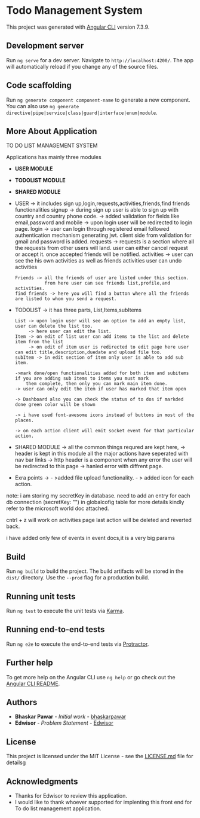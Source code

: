 # Todo Management System

This project was generated with [Angular CLI](https://github.com/angular/angular-cli) version 7.3.9.

## Development server

Run `ng serve` for a dev server. Navigate to `http://localhost:4200/`. The app will automatically reload if you change any of the source files.

## Code scaffolding

Run `ng generate component component-name` to generate a new component. You can also use `ng generate directive|pipe|service|class|guard|interface|enum|module`.

## More About Application

TO DO LIST MANAGEMENT SYSTEM

Applications has mainly three modules
 
  * **USER MODULE**
  * **TODOLIST MODULE**
  * **SHARED MODULE**
  
  * USER -> it includes sign up,login,requests,activities,friends,find friends functionalities
		signup -> during sign up user is able to sign up with country and country phone code.
			   -> added validation for fields like email,password and mobile
			   -> upon login user will be redirected to login page.
		login  -> user can login through registered email followed authentication mechanism generating jwt.
				  client side from validation for gmail and password is added.
		requests -> requests is a section where all the requests from other users will land.
					user can either cancel request or accept it. once accepted friends will be notified.
		activities -> user can see the his own activities as well as friends activities 
					 user can undo activities
					 
		Friends -> all the friends of user are listed under this section.
		           from here user can see friends list,profile,and activities.
		find friends -> here you will find a button where all the friends are listed to whom you send a request.
		
  * TODOLIST -> it has three parts, List,Items,subItems
			
		List -> upon login user will see an option to add an empty list, user can delete the list too.
			 -> here user can edit the list.
		Item -> on edit of list user can add items to the list and delete item from the list
			 -> on edit of item user is redirected to edit page here user can edit title,description,duedate and upload file too.
		subItem -> in edit section of item only user is able to add sub item.
		
		->mark done/open functionalities added for both item and subitems if you are adding sub items to items you must mark
			them complete, then only you can mark main item done.
		-> user can only edit the item if user has marked that item open 
		
		-> Dashboard also you can check the status of to dos if markded done green color will be shown
		
		-> i have used font-awesome icons instead of buttons in most of the places.
		
		-> on each action client will emit socket event for that particular action.
		
  * SHARED MODULE -> all the common things requred are kept here,
				-> header is kept in this module all the major actions have seperated with nav bar links
				-> http header is a component when any error the user will be redirected to this page
				-> hanled error with diffrent page.
				
  * Exra points -> 
			- >added file upload functionality.
			- > added icon for each action.

note: i am storing my secretKey in database. need to add an entry for each db connection (secretKey: "") in globalcofig table
for more details kindly refer to the microsoft world doc attached.

cntrl + z will work on activities page last action will be deleted and reverted back.

i have added only few of events in event docs,it is a very big params



## Build

Run `ng build` to build the project. The build artifacts will be stored in the `dist/` directory. Use the `--prod` flag for a production build.

## Running unit tests

Run `ng test` to execute the unit tests via [Karma](https://karma-runner.github.io).

## Running end-to-end tests

Run `ng e2e` to execute the end-to-end tests via [Protractor](http://www.protractortest.org/).

## Further help

To get more help on the Angular CLI use `ng help` or go check out the [Angular CLI README](https://github.com/angular/angular-cli/blob/master/README.md).

## Authors

* **Bhaskar Pawar** - *Initial work* - [bhaskarpawar](https://github.com/bhaskar-repo)
* **Edwisor** - *Problem Statement* - [Edwisor](https://www.edwisor.com)

## License

This project is licensed under the MIT License - see the [LICENSE.md](LICENSE.md) file for detailsg

## Acknowledgments

* Thanks for Edwisor to review this application.
* I would like to thank whoever supported for implenting this front end for To do list management application.
